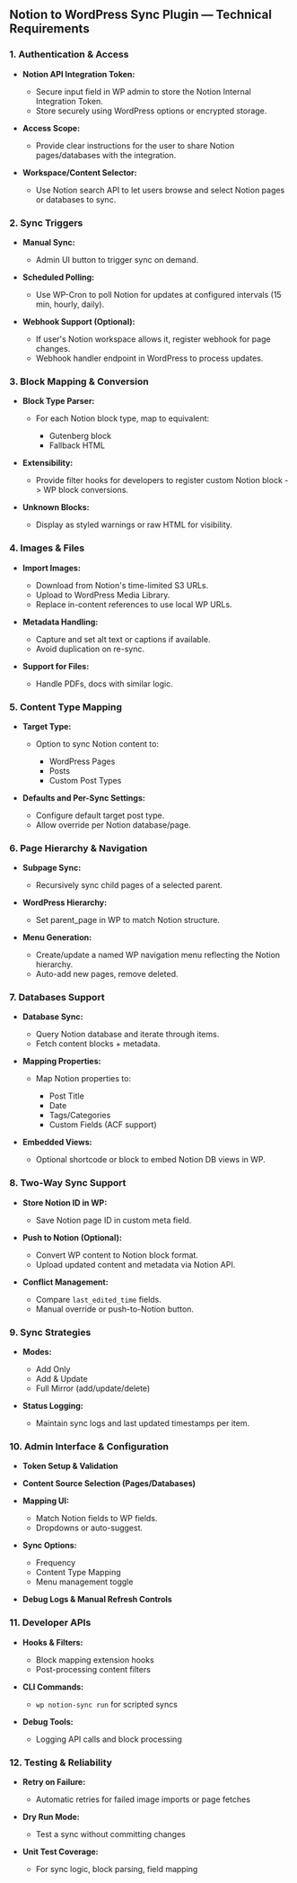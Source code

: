 ## Notion to WordPress Sync Plugin — Technical Requirements

### 1. Authentication & Access

* **Notion API Integration Token:**

  * Secure input field in WP admin to store the Notion Internal Integration Token.
  * Store securely using WordPress options or encrypted storage.
* **Access Scope:**

  * Provide clear instructions for the user to share Notion pages/databases with the integration.
* **Workspace/Content Selector:**

  * Use Notion search API to let users browse and select Notion pages or databases to sync.

### 2. Sync Triggers

* **Manual Sync:**

  * Admin UI button to trigger sync on demand.
* **Scheduled Polling:**

  * Use WP-Cron to poll Notion for updates at configured intervals (15 min, hourly, daily).
* **Webhook Support (Optional):**

  * If user's Notion workspace allows it, register webhook for page changes.
  * Webhook handler endpoint in WordPress to process updates.

### 3. Block Mapping & Conversion

* **Block Type Parser:**

  * For each Notion block type, map to equivalent:

    * Gutenberg block
    * Fallback HTML
* **Extensibility:**

  * Provide filter hooks for developers to register custom Notion block -> WP block conversions.
* **Unknown Blocks:**

  * Display as styled warnings or raw HTML for visibility.

### 4. Images & Files

* **Import Images:**

  * Download from Notion's time-limited S3 URLs.
  * Upload to WordPress Media Library.
  * Replace in-content references to use local WP URLs.
* **Metadata Handling:**

  * Capture and set alt text or captions if available.
  * Avoid duplication on re-sync.
* **Support for Files:**

  * Handle PDFs, docs with similar logic.

### 5. Content Type Mapping

* **Target Type:**

  * Option to sync Notion content to:

    * WordPress Pages
    * Posts
    * Custom Post Types
* **Defaults and Per-Sync Settings:**

  * Configure default target post type.
  * Allow override per Notion database/page.

### 6. Page Hierarchy & Navigation

* **Subpage Sync:**

  * Recursively sync child pages of a selected parent.
* **WordPress Hierarchy:**

  * Set parent_page in WP to match Notion structure.
* **Menu Generation:**

  * Create/update a named WP navigation menu reflecting the Notion hierarchy.
  * Auto-add new pages, remove deleted.

### 7. Databases Support

* **Database Sync:**

  * Query Notion database and iterate through items.
  * Fetch content blocks + metadata.
* **Mapping Properties:**

  * Map Notion properties to:

    * Post Title
    * Date
    * Tags/Categories
    * Custom Fields (ACF support)
* **Embedded Views:**

  * Optional shortcode or block to embed Notion DB views in WP.

### 8. Two-Way Sync Support

* **Store Notion ID in WP:**

  * Save Notion page ID in custom meta field.
* **Push to Notion (Optional):**

  * Convert WP content to Notion block format.
  * Upload updated content and metadata via Notion API.
* **Conflict Management:**

  * Compare `last_edited_time` fields.
  * Manual override or push-to-Notion button.

### 9. Sync Strategies

* **Modes:**

  * Add Only
  * Add & Update
  * Full Mirror (add/update/delete)
* **Status Logging:**

  * Maintain sync logs and last updated timestamps per item.

### 10. Admin Interface & Configuration

* **Token Setup & Validation**
* **Content Source Selection (Pages/Databases)**
* **Mapping UI:**

  * Match Notion fields to WP fields.
  * Dropdowns or auto-suggest.
* **Sync Options:**

  * Frequency
  * Content Type Mapping
  * Menu management toggle
* **Debug Logs & Manual Refresh Controls**

### 11. Developer APIs

* **Hooks & Filters:**

  * Block mapping extension hooks
  * Post-processing content filters
* **CLI Commands:**

  * `wp notion-sync run` for scripted syncs
* **Debug Tools:**

  * Logging API calls and block processing

### 12. Testing & Reliability

* **Retry on Failure:**

  * Automatic retries for failed image imports or page fetches
* **Dry Run Mode:**

  * Test a sync without committing changes
* **Unit Test Coverage:**

  * For sync logic, block parsing, field mapping
